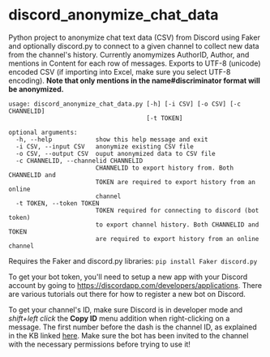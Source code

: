 # discord_anonymize_chat_data
 Python project to anonymize chat text data (CSV) from Discord using Faker and optionally discord.py to connect to a given channel to collect new data from the channel's history. Currently anomymizes AuthorID, Author, and mentions in Content for each row of messages. Exports to UTF-8 (unicode) encoded CSV (if importing into Excel, make sure you select UTF-8 encoding). **Note that only mentions in the name#discriminator format will be anonymized.**

```
usage: discord_anonymize_chat_data.py [-h] [-i CSV] [-o CSV] [-c CHANNELID]
                                      [-t TOKEN]

optional arguments:
  -h, --help            show this help message and exit
  -i CSV, --input CSV   anonymize existing CSV file
  -o CSV, --output CSV  ouput anonymized data to CSV file
  -c CHANNELID, --channelid CHANNELID
                        CHANNELID to export history from. Both CHANNELID and
                        TOKEN are required to export history from an online
                        channel
  -t TOKEN, --token TOKEN
                        TOKEN required for connecting to discord (bot token)
                        to export channel history. Both CHANNELID and TOKEN
                        are required to export history from an online channel
```

Requires the Faker and discord.py libraries: `pip install Faker discord.py`

To get your bot token, you'll need to setup a new app with your Discord account by going to https://discordapp.com/developers/applications. There are various tutorials out there for how to register a new bot on Discord.

To get your channel's ID, make sure Discord is in developer mode and *shift+left click* the **Copy ID** menu addition when right-clicking on a message. The first number before the dash is the channel ID, as explained in the KB linked [here](https://support.discordapp.com/hc/en-us/articles/206346498-Where-can-I-find-my-User-Server-Message-ID-). Make sure the bot has been invited to the channel with the necessary permissions before trying to use it!
